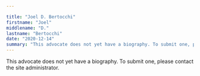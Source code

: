 ```yaml
---

title: "Joel D. Bertocchi"
firstname: "Joel"
middlename: "D."
lastname: "Bertocchi"
date: "2020-12-14"
summary: "This advocate does not yet have a biography. To submit one, please contact the site administrator."
---
```

This advocate does not yet have a biography. To submit one, please contact the site administrator.

